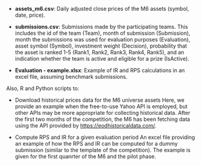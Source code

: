 * **assets_m6.csv**: Daily adjusted close prices of the M6 assets (symbol, date, price).

* **submissions.csv**: Submissions made by the participating teams. This includes the id of the team (Team), month of submission (Submission), month the submissions was used for evaluation purposes (Evaluation), asset symbol (Symbol), investment weight (Decision), probability that the asset is ranked 1-5 (Rank1, Rank2, Rank3, Rank4, Rank5), and an indication whether the team is active and eligible for a prize (IsActive).

* **Evaluation - example.xlsx**: Example of IR and RPS calculations in an excel file, assuming benchmark submissions.

Also, R and Python scripts to:

* Download historical prices data for the M6 universe assets 
Here, we provide an example when the free-to-use Yahoo API is employed, but other APIs may be more appropriate for collecting historical data. 
After the first two months of the competition, the M6 has been fetching data using the API provided by https://eodhistoricaldata.com/.

* Compute RPS and IR for a given evaluation period
An excel file providing an example of how the RPS and IR can be computed for a dummy submission (similar to the template of the competition). 
The example is given for the first quanrter of the M6 and the pilot phase.
